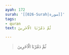 ```yaml
---
ayah: 172
surah: '[[026-Surah|سورة]]'
tags:
- quran
text: ثُمَّ دَمَّرْنَا الْآخَرِينَ

---
```

> ثُمَّ دَمَّرْنَا الْآخَرِينَ

